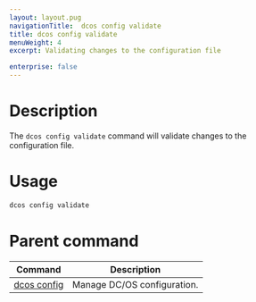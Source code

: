 ```yaml
---
layout: layout.pug
navigationTitle:  dcos config validate
title: dcos config validate
menuWeight: 4
excerpt: Validating changes to the configuration file

enterprise: false
---
```


# Description
The `dcos config validate` command will validate changes to the configuration file.

# Usage

```bash
dcos config validate
```

# Parent command

| Command | Description |
|---------|-------------|
| [dcos config](/1.13/cli/command-reference/dcos-config/) |  Manage DC/OS configuration. |
